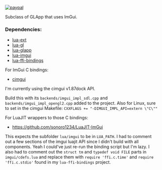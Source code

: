 [![paypal](https://www.paypalobjects.com/en_US/i/btn/btn_donateCC_LG.gif)](https://www.paypal.com/cgi-bin/webscr?cmd=_s-xclick&hosted_button_id=KYWUWS86GSFGL)

Subclass of GLApp that uses ImGui.

### Dependencies:

- [lua-ext](https://github.com/thenumbernine/lua-ext)
- [lua-gl](https://github.com/thenumbernine/lua-gl)
- [lua-glapp](https://github.com/thenumbernine/lua-glapp)
- [lua-imgui](https://github.com/thenumbernine/lua-imgui)
- [lua-ffi-bindings](https://github.com/thenumbernine/lua-ffi-bindings)

For ImGui C bindings:
- [cimgui](https://github.com/cimgui/cimgui)

I'm currently using the cimgui v1.87dock API.

Build this with its `backends/imgui_impl_sdl.cpp` and `backends/imgui_impl_opengl2.cpp` added to the project.
Also for Linux, sure to set in the cimgui Makefile: `CXXFLAGS += "-DIMGUI_IMPL_API=extern \"C\""`

For LuaJIT wrappers to those C bindings:
- https://github.com/sonoro1234/LuaJIT-ImGui

This expects the subfolder `lua/imgui` to be in `LUA_PATH`.
I had to comment out a few sections of the imgui luajit API since I didn't build with all components.  Yeah I could've just re-run the binding script but I'm lazy.
I also had to comment out the `struct tm` and `typedef void FILE` parts in `imgui/cdefs.lua` and replace them with `require 'ffi.c.time'` and `require 'ffi.c.stdio'` found in my `lua-ffi-bindings` project.
